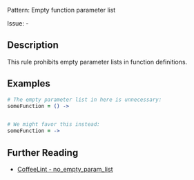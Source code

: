 Pattern: Empty function parameter list

Issue: -

## Description

This rule prohibits empty parameter lists in function definitions.

## Examples

``` coffeescript
# The empty parameter list in here is unnecessary:
someFunction = () ->


# We might favor this instead:
someFunction = ->
```

## Further Reading

* [CoffeeLint - no_empty_param_list](https://coffeelint.github.io/#options)